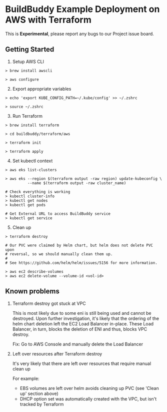 # BuildBuddy Example Deployment on AWS with Terraform

This is **Experimental**, please report any bugs to our Project issue board.

## Getting Started

1. Setup AWS CLI

```
> brew install awscli

> aws configure
```

2. Export appropriate variables

```
> echo 'export KUBE_CONFIG_PATH=~/.kube/config' >> ~/.zshrc

> source ~/.zshrc
```

3. Run Terraform

```
> brew install terraform

> cd buildbuddy/terraform/aws

> terraform init

> terraform apply
```

4. Set kubectl context

```
> aws eks list-clusters

> aws eks --region $(terraform output -raw region) update-kubeconfig \
          --name $(terraform output -raw cluster_name)

# Check everything is working
> kubectl cluster-info
> kubectl get nodes
> kubectl get pods

# Get External URL to access BuildBuddy service
> kubectl get service
```

5. Clean up

```
> terraform destroy

# Our PVC were claimed by Helm chart, but helm does not delete PVC upon
# reversal, so we should manually clean them up.
#
# See https://github.com/helm/helm/issues/5156 for more information.

> aws ec2 describe-volumes
> aws ec2 delete-volume --volume-id <vol-id>
```

## Known problems

1. Terraform destroy got stuck at VPC

   This is most likely due to some eni is still being used and cannot be destroyed.
   Upon further investigation, it's likely that the ordering of the helm chart deletion left the EC2 Load Balancer in-place.
   These Load Balancer, in turn, blocks the deletion of ENI and thus, blocks VPC destroy.

   Fix: Go to AWS Console and manually delete the Load Balancer

1. Left over resources after Terraform destroy

   It's very likely that there are left over resources that require manual clean up

   For example:

   - EBS volumes are left over helm avoids cleaning up PVC (see 'Clean up' section above)
   - DHCP option set was automatically created with the VPC, but isn't tracked by Terraform
